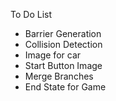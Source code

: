 To Do List
- Barrier Generation
- Collision Detection
- Image for car
- Start Button Image
- Merge Branches
- End State for Game
